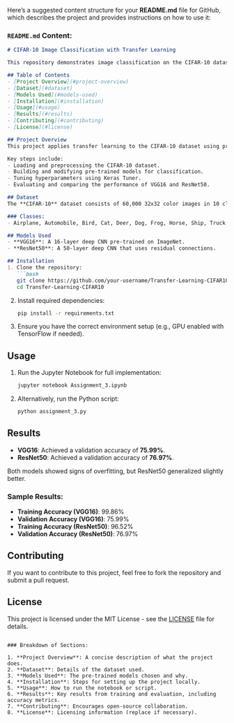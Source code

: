 Here’s a suggested content structure for your **README.md** file for GitHub, which describes the project and provides instructions on how to use it:

### `README.md` Content:

```md
# CIFAR-10 Image Classification with Transfer Learning

This repository demonstrates image classification on the CIFAR-10 dataset using transfer learning with pre-trained models like **VGG16** and **ResNet50**. The project involves data preprocessing, model building, hyperparameter tuning, and model evaluation.

## Table of Contents
- [Project Overview](#project-overview)
- [Dataset](#dataset)
- [Models Used](#models-used)
- [Installation](#installation)
- [Usage](#usage)
- [Results](#results)
- [Contributing](#contributing)
- [License](#license)

## Project Overview
This project applies transfer learning to the CIFAR-10 dataset using pre-trained models to classify images into 10 categories (airplanes, cars, birds, cats, etc.). Two CNN architectures, **VGG16** and **ResNet50**, are fine-tuned for this task.

Key steps include:
- Loading and preprocessing the CIFAR-10 dataset.
- Building and modifying pre-trained models for classification.
- Tuning hyperparameters using Keras Tuner.
- Evaluating and comparing the performance of VGG16 and ResNet50.

## Dataset
The **CIFAR-10** dataset consists of 60,000 32x32 color images in 10 classes, with 50,000 training images and 10,000 testing images.

### Classes:
- Airplane, Automobile, Bird, Cat, Deer, Dog, Frog, Horse, Ship, Truck

## Models Used
- **VGG16**: A 16-layer deep CNN pre-trained on ImageNet.
- **ResNet50**: A 50-layer deep CNN that uses residual connections.

## Installation
1. Clone the repository:
   ```bash
   git clone https://github.com/your-username/Transfer-Learning-CIFAR10.git
   cd Transfer-Learning-CIFAR10
   ```

2. Install required dependencies:
   ```bash
   pip install -r requirements.txt
   ```

3. Ensure you have the correct environment setup (e.g., GPU enabled with TensorFlow if needed).

## Usage
1. Run the Jupyter Notebook for full implementation:
   ```bash
   jupyter notebook Assignment_3.ipynb
   ```

2. Alternatively, run the Python script:
   ```bash
   python assignment_3.py
   ```

## Results
- **VGG16**: Achieved a validation accuracy of **75.99%**.
- **ResNet50**: Achieved a validation accuracy of **76.97%**.
  
Both models showed signs of overfitting, but ResNet50 generalized slightly better.

### Sample Results:
- **Training Accuracy (VGG16)**: 99.86%
- **Validation Accuracy (VGG16)**: 75.99%
- **Training Accuracy (ResNet50)**: 96.52%
- **Validation Accuracy (ResNet50)**: 76.97%

## Contributing
If you want to contribute to this project, feel free to fork the repository and submit a pull request.

## License
This project is licensed under the MIT License - see the [LICENSE](LICENSE) file for details.
```

### Breakdown of Sections:

1. **Project Overview**: A concise description of what the project does.
2. **Dataset**: Details of the dataset used.
3. **Models Used**: The pre-trained models chosen and why.
4. **Installation**: Steps for setting up the project locally.
5. **Usage**: How to run the notebook or script.
6. **Results**: Key results from training and evaluation, including accuracy metrics.
7. **Contributing**: Encourages open-source collaboration.
8. **License**: Licensing information (replace if necessary).
